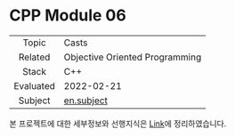 # CPP Module 06

|           |                                                              |
| :-------: | ------------------------------------------------------------ |
|   Topic   | Casts                                                        |
|  Related  | Objective Oriented Programming                               |
|   Stack   | C++                                                          |
| Evaluated | 2022-02-21                                                   |
|  Subject  | [en.subject](https://github.com/24siefil/42SEOUL-42cursus/blob/main/04-cpp-module/subject/cpp-module-06.pdf) |

본 프로젝트에 대한 세부정보와 선행지식은 [Link](https://24siefil.oopy.io/f20713d1-9ad4-425a-ae2c-79c2d7ef4608)에 정리하였습니다.

